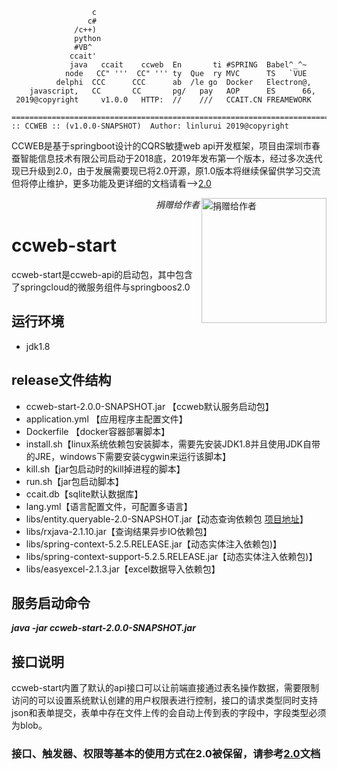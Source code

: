 
                      c
                     c#
                  /c++)
                  python
                  #VB^
                 ccait'
                 java   ccait    ccweb  En       ti #SPRING  Babel^_^~
                node   CC" '''  CC" ''' ty  Que  ry MVC      TS   `VUE
              delphi  CCC      CCC      ab  /le go  Docker   Electron@,
        javascript,   CC       CC       pg/   pay   AOP      ES      66,
     2019@copyright     v1.0.0   HTTP:  //    ///   CCAIT.CN FREAMEWORK

    =========================================================================
    :: CCWEB :: (v1.0.0-SNAPSHOT)  Author: linlurui 2019@copyright



CCWEB是基于springboot设计的CQRS敏捷web api开发框架，项目由深圳市春蚕智能信息技术有限公司启动于2018底，2019年发布第一个版本，经过多次迭代现已升级到2.0，由于发展需要现已将2.0开源，原1.0版本将继续保留供学习交流但将停止维护，更多功能及更详细的文档请看——>[2.0](https://github.com/linlurui/ccweb2)
</p>
    <img align="right" src="https://gitee.com/ccait/dapperq/raw/master/pay5.jpg" alt="捐赠给作者"  width="200">
    <p align="right">
        <em>捐赠给作者</em>
    </p>
</p>

# ccweb-start
ccweb-start是ccweb-api的启动包，其中包含了springcloud的微服务组件与springboos2.0

## 运行环境
* jdk1.8

## release文件结构
* ccweb-start-2.0.0-SNAPSHOT.jar 【ccweb默认服务启动包】
* application.yml 【应用程序主配置文件】
* Dockerfile 【docker容器部署脚本】
* install.sh【linux系统依赖包安装脚本，需要先安装JDK1.8并且使用JDK自带的JRE，windows下需要安装cygwin来运行该脚本】
* kill.sh【jar包启动时的kill掉进程的脚本】
* run.sh【jar包启动脚本】
* ccait.db【sqlite默认数据库】
* lang.yml【语言配置文件，可配置多语言】
* libs/entity.queryable-2.0-SNAPSHOT.jar【动态查询依赖包 [项目地址](https://github.com/linlurui/entityQueryable)】
* libs/rxjava-2.1.10.jar【查询结果异步IO依赖包】
* libs/spring-context-5.2.5.RELEASE.jar【动态实体注入依赖包)】
* libs/spring-context-support-5.2.5.RELEASE.jar【动态实体注入依赖包)】
* libs/easyexcel-2.1.3.jar【excel数据导入依赖包】

## 服务启动命令
***java -jar ccweb-start-2.0.0-SNAPSHOT.jar***

## 接口说明
ccweb-start内置了默认的api接口可以让前端直接通过表名操作数据，需要限制访问的可以设置系统默认创建的用户权限表进行控制，接口的请求类型同时支持json和表单提交，表单中存在文件上传的会自动上传到表的字段中，字段类型必须为blob。

### 接口、触发器、权限等基本的使用方式在2.0被保留，请参考[2.0](https://github.com/linlurui/ccweb2)文档
